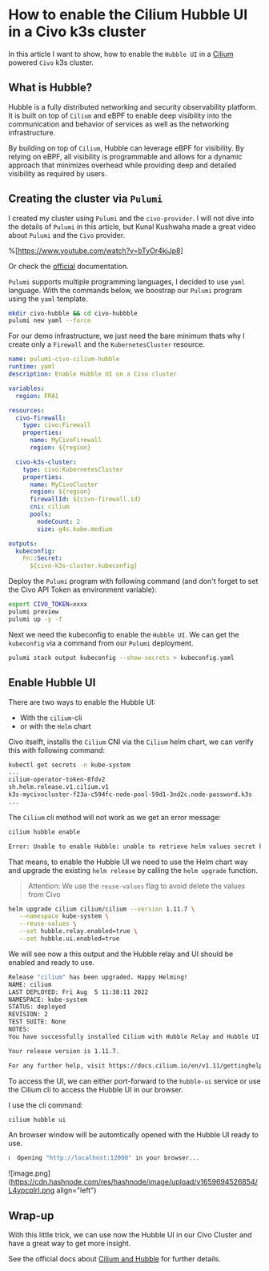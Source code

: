# How to enable the Cilium Hubble UI in a Civo k3s cluster

In this article I want to show, how to enable the `Hubble UI` in a [Cilium](https://docs.cilium.io/en/stable/intro/) powered `Civo` k3s cluster.

## What is Hubble?

Hubble is a fully distributed networking and security observability platform. It is built on top of `Cilium` and eBPF to enable deep visibility into the communication and behavior of services as well as the networking infrastructure.

By building on top of `Cilium`, Hubble can leverage eBPF for visibility. By relying on eBPF, all visibility is programmable and allows for a dynamic approach that minimizes overhead while providing deep and detailed visibility as required by users.

## Creating the cluster via `Pulumi`

I created my cluster using `Pulumi` and the `civo-provider`. I will not dive into the details of `Pulumi` in this article, but Kunal Kushwaha made a great video about `Pulumi` and the `Civo` provider.

%[https://www.youtube.com/watch?v=bTyOr4kiJp8]

Or check the [official](https://www.pulumi.com/docs/get-started/) documentation.

`Pulumi` supports multiple programming languages, I decided to use `yaml` language. With the commands below, we boostrap our `Pulumi` program using the `yaml` template.

```bash
mkdir civo-hubble && cd civo-hubbble
pulumi new yaml --force
```

For our demo infrastructure, we just need the bare minimum thats why I create only a `Firewall` and the `KubernetesCluster` resource.

```yaml
name: pulumi-civo-cilium-hubble
runtime: yaml
description: Enable Hubble UI on a Civo cluster

variables:
  region: FRA1

resources:
  civo-firewall:
    type: civo:Firewall
    properties:
      name: MyCivoFirewall
      region: ${region}

  civo-k3s-cluster:
    type: civo:KubernetesCluster
    properties:
      name: MyCivoCluster
      region: ${region}
      firewallId: ${civo-firewall.id}
      cni: cilium
      pools:
        nodeCount: 2
        size: g4s.kube.medium

outputs:
  kubeconfig:
    Fn::Secret:
      ${civo-k3s-cluster.kubeconfig}
```

Deploy the `Pulumi` program with following command (and don't forget to set the Civo API Token as environment variable):

```bash
export CIVO_TOKEN=xxxx
pulumi preview
pulumi up -y -f
```

Next we need the kubeconfig to enable the `Hubble UI`.  We can get the `kubeconfig` via a command from our `Pulumi` deployment.

```bash
pulumi stack output kubeconfig --show-secrets > kubeconfig.yaml
```

## Enable Hubble UI

There are two ways to enable the Hubble UI:

- With the `cilium`-cli
- or with the `Helm` chart

Civo itselft, installs the `Cilium` CNI via the `Cilium` helm chart, we can verify this with following command:

```bash
kubectl get secrets -n kube-system 
...
cilium-operator-token-8fdv2                                            kubernetes.io/service-account-token   3      19m
sh.helm.release.v1.cilium.v1                                           helm.sh/release.v1                    1      19m
k3s-mycivocluster-f23a-c594fc-node-pool-59d1-3nd2c.node-password.k3s   Opaque                                1      19m
...
```

The `Cilium` cli method will not work as we get an error message:

```bash
cilium hubble enable

Error: Unable to enable Hubble: unable to retrieve helm values secret kube-system/cilium-cli-helm-values: secrets "cilium-cli-helm-values" not found
```

That means, to enable the Hubble UI we need to use the Helm chart way and upgrade the existing `helm release` by calling the `helm upgrade` function.

> Attention: We use the `reuse-values` flag to avoid delete the values from Civo

```bash
helm upgrade cilium cilium/cilium --version 1.11.7 \
   --namespace kube-system \
   --reuse-values \
   --set hubble.relay.enabled=true \
   --set hubble.ui.enabled=true
```

We will see now a this output and the Hubble relay and UI should be enabled and ready to use.

```bash
Release "cilium" has been upgraded. Happy Helming!
NAME: cilium
LAST DEPLOYED: Fri Aug  5 11:38:11 2022
NAMESPACE: kube-system
STATUS: deployed
REVISION: 2
TEST SUITE: None
NOTES:
You have successfully installed Cilium with Hubble Relay and Hubble UI.

Your release version is 1.11.7.

For any further help, visit https://docs.cilium.io/en/v1.11/gettinghelp
```

To access the UI, we can either port-forward to the `hubble-ui` service or use the Cilium cli to access the Hubble UI in our browser.

I use the cli command:

```bash
cilium hubble ui
```
An browser window will be automtically opened with the Hubble UI ready to use.

```bash
ℹ️  Opening "http://localhost:12000" in your browser...
```

![image.png](https://cdn.hashnode.com/res/hashnode/image/upload/v1659694526854/L4ypcplrI.png align="left")

## Wrap-up

With this little trick, we can use now the Hubble UI in our Civo Cluster and have a great way to get more insight.

See the official docs about [Cilium and Hubble](https://docs.cilium.io/en/stable/intro/) for further details.

